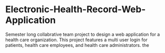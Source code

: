 # Electronic-Health-Record-Web-Application

Semester long collabrative team project to design a web application for a health care organization. This project features a multi user login for patients, health care employees, and health care administrators.
the
  
